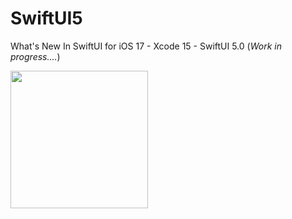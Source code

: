 # SwiftUI5

What's New In SwiftUI for iOS 17 - Xcode 15 - SwiftUI 5.0 (*Work in progress....*)


<img src="https://raw.githubusercontent.com/gazolla/SwiftUI5/master/screenshot.png" width="220">
